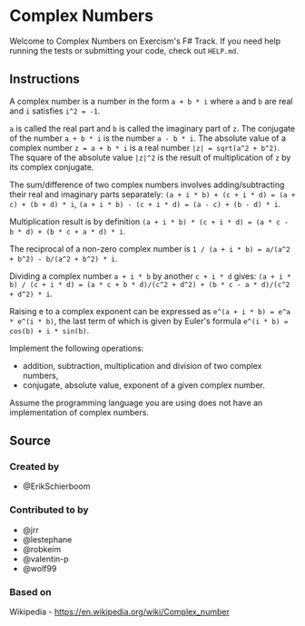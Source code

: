 # Complex Numbers

Welcome to Complex Numbers on Exercism's F# Track.
If you need help running the tests or submitting your code, check out `HELP.md`.

## Instructions

A complex number is a number in the form `a + b * i` where `a` and `b` are real and `i` satisfies `i^2 = -1`.

`a` is called the real part and `b` is called the imaginary part of `z`.
The conjugate of the number `a + b * i` is the number `a - b * i`.
The absolute value of a complex number `z = a + b * i` is a real number `|z| = sqrt(a^2 + b^2)`. The square of the absolute value `|z|^2` is the result of multiplication of `z` by its complex conjugate.

The sum/difference of two complex numbers involves adding/subtracting their real and imaginary parts separately:
`(a + i * b) + (c + i * d) = (a + c) + (b + d) * i`,
`(a + i * b) - (c + i * d) = (a - c) + (b - d) * i`.

Multiplication result is by definition
`(a + i * b) * (c + i * d) = (a * c - b * d) + (b * c + a * d) * i`.

The reciprocal of a non-zero complex number is
`1 / (a + i * b) = a/(a^2 + b^2) - b/(a^2 + b^2) * i`.

Dividing a complex number `a + i * b` by another `c + i * d` gives:
`(a + i * b) / (c + i * d) = (a * c + b * d)/(c^2 + d^2) + (b * c - a * d)/(c^2 + d^2) * i`.

Raising e to a complex exponent can be expressed as `e^(a + i * b) = e^a * e^(i * b)`, the last term of which is given by Euler's formula `e^(i * b) = cos(b) + i * sin(b)`.

Implement the following operations:

- addition, subtraction, multiplication and division of two complex numbers,
- conjugate, absolute value, exponent of a given complex number.

Assume the programming language you are using does not have an implementation of complex numbers.

## Source

### Created by

- @ErikSchierboom

### Contributed to by

- @jrr
- @lestephane
- @robkeim
- @valentin-p
- @wolf99

### Based on

Wikipedia - https://en.wikipedia.org/wiki/Complex_number